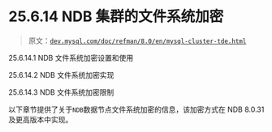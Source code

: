 # 25.6.14 NDB 集群的文件系统加密

> 原文：[`dev.mysql.com/doc/refman/8.0/en/mysql-cluster-tde.html`](https://dev.mysql.com/doc/refman/8.0/en/mysql-cluster-tde.html)

25.6.14.1 NDB 文件系统加密设置和使用

25.6.14.2 NDB 文件系统加密实现

25.6.14.3 NDB 文件系统加密限制

以下章节提供了关于`NDB`数据节点文件系统加密的信息，该加密方式在 NDB 8.0.31 及更高版本中实现。

